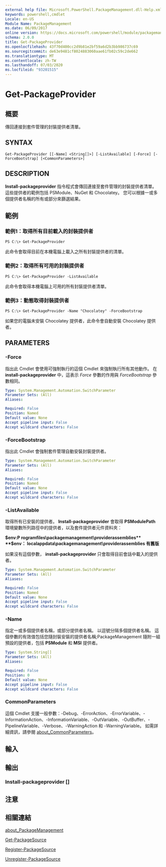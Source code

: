 ```yaml
---
external help file: Microsoft.PowerShell.PackageManagement.dll-Help.xml
keywords: powershell,cmdlet
Locale: en-US
Module Name: PackageManagement
ms.date: 06/09/2017
online version: https://docs.microsoft.com/powershell/module/packagemanagement/get-packageprovider?view=powershell-7&WT.mc_id=ps-gethelp
schema: 2.0.0
title: Get-PackageProvider
ms.openlocfilehash: 43f70d400cc2d9b81e2bf59a6d2b3bb986737c69
ms.sourcegitcommit: de63e9481cf8024883060aae61fb02c59c2de662
ms.translationtype: MT
ms.contentlocale: zh-TW
ms.lasthandoff: 07/03/2020
ms.locfileid: "93201515"
---
```

# Get-PackageProvider

## 概要
傳回連接到套件管理的封裝提供者清單。

## SYNTAX

```
Get-PackageProvider [[-Name] <String[]>] [-ListAvailable] [-Force] [-ForceBootstrap] [<CommonParameters>]
```

## DESCRIPTION

**Install-packageprovider** 指令程式會傳回連接至套件管理的封裝提供者清單。
這些提供者的範例包括 PSModule、NuGet 和 Chocolatey。
您可以根據一或多個提供者名稱的所有或部分來篩選結果。

## 範例

### 範例1：取得所有目前載入的封裝提供者

```
PS C:\> Get-PackageProvider
```

此命令會取得目前在本機電腦上載入之所有封裝提供者的清單。

### 範例2：取得所有可用的封裝提供者

```
PS C:\> Get-PackageProvider -ListAvailable
```

此命令會取得本機電腦上可用的所有封裝提供者清單。

### 範例3：動態取得封裝提供者

```
PS C:\> Get-PackageProvider -Name "Chocolatey" -ForceBootstrap
```

如果您的電腦未安裝 Chocolatey 提供者，此命令會自動安裝 Chocolatey 提供者。

## PARAMETERS

### -Force

指出此 Cmdlet 會使用可強制執行的這個 Cmdlet 來強制執行所有其他動作。
在 **install-packageprovider** 中，這表示 *Force* 參數的作用與 *ForceBootstrap* 參數相同。

```yaml
Type: System.Management.Automation.SwitchParameter
Parameter Sets: (All)
Aliases:

Required: False
Position: Named
Default value: None
Accept pipeline input: False
Accept wildcard characters: False
```

### -ForceBootstrap

指出此 Cmdlet 會強制套件管理自動安裝封裝提供者。

```yaml
Type: System.Management.Automation.SwitchParameter
Parameter Sets: (All)
Aliases:

Required: False
Position: Named
Default value: None
Accept pipeline input: False
Accept wildcard characters: False
```

### -ListAvailable

取得所有已安裝的提供者。
**Install-packageprovider** 會取得 **PSModulePath** 環境變數所列路徑中的提供者，以及套件提供者元件資料夾：

**$env:P rogramfiles\packagemanagement\providerassemblies** **$env： localappdata\packagemanagement\providerassemblies 有舊版**

如果沒有這個參數， **install-packageprovider** 只會取得目前會話中載入的提供者。

```yaml
Type: System.Management.Automation.SwitchParameter
Parameter Sets: (All)
Aliases:

Required: False
Position: Named
Default value: None
Accept pipeline input: False
Accept wildcard characters: False
```

### -Name

指定一或多個提供者名稱，或部分提供者名稱。
以逗號分隔多個提供者名稱。
這個參數的有效值包括您隨封裝安裝的提供者名稱;PackageManagement 隨附一組預設的提供者，包括 **PSModule** 和 **MSI** 提供者。

```yaml
Type: System.String[]
Parameter Sets: (All)
Aliases:

Required: False
Position: 0
Default value: None
Accept pipeline input: False
Accept wildcard characters: False
```

### CommonParameters

這個 Cmdlet 支援一般參數：-Debug、-ErrorAction、-ErrorVariable、-InformationAction、-InformationVariable、-OutVariable、-OutBuffer、-PipelineVariable、-Verbose、-WarningAction 和 -WarningVariable。 如需詳細資訊，請參閱 [about_CommonParameters](https://go.microsoft.com/fwlink/?LinkID=113216)。

## 輸入

## 輸出

### Install-packageprovider []

## 注意

## 相關連結

[about_PackageManagement](../Microsoft.PowerShell.Core/About/about_PackageManagement.md)

[Get-PackageSource](Get-PackageSource.md)

[Register-PackageSource](Register-PackageSource.md)

[Unregister-PackageSource](Unregister-PackageSource.md)
